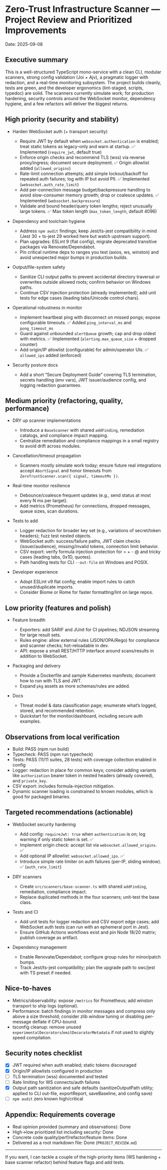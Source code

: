 # Zero-Trust Infrastructure Scanner — Project Review and Prioritized Improvements

Date: 2025-09-08

## Executive summary

This is a well-structured TypeScript mono-service with a clean CLI, modular scanners, strong config validation (Joi + Ajv), a pragmatic logger with redaction, and a real-time monitoring subsystem. The project builds cleanly, tests are green, and the developer ergonomics (lint-staged, scripts, typedoc) are solid. The scanners currently simulate work; for production hardening, security controls around the WebSocket monitor, dependency hygiene, and a few refactors will deliver the biggest returns.

## High priority (security and stability)

- Harden WebSocket auth (+ transport security)
  - Require JWT by default when `websocket.authentication` is enabled; treat static tokens as legacy-only and warn at startup. ✅ Implemented (`require_jwt`, default true)
  - Enforce origin checks and recommend TLS (wss) via reverse proxy/ingress; document secure deployment. ✅ Origin allowlist added (`allowed_origins`)
  - Rate-limit connection attempts; add simple lockout/backoff for repeated auth failures; log with IP but avoid PII. ✅ Implemented (`websocket.auth_rate_limit`)
  - Add per-connection message budget/backpressure handling to avoid slow-consumer memory growth; drop or coalesce updates. ✅ Implemented (`websocket.backpressure`)
  - Validate and bound header/query token lengths; reject unusually large tokens. ✅ Max token length (`max_token_length`, default 4096)

- Dependency and toolchain hygiene
  - Address `npm audit` findings; keep Jest/ts-jest compatibility in mind (Jest 30 + ts-jest 29 worked here but watch upstream support).
  - Plan upgrades: ESLint 9 (flat config), migrate deprecated transitive packages via Renovate/Dependabot.
  - Pin critical runtime deps to ranges you test (axios, ws, winston) and avoid unexpected major bumps in production builds.

- Output/file-system safety
  - Sanitize CLI output paths to prevent accidental directory traversal or overwrites outside allowed roots; confirm behavior on Windows paths.
  - Continue CSV injection protection (already implemented); add unit tests for edge cases (leading tabs/Unicode control chars).

- Operational robustness in monitor
  - Implement heartbeat ping with disconnect on missed pongs; expose configurable timeouts. ✅ Added `ping_interval_ms` and `pong_timeout_ms`
  - Guard against unbounded `alertQueue` growth; cap and drop oldest with metrics. ✅ Implemented (`alerting.max_queue_size` + dropped counter)
  - Add origin/IP allowlist (configurable) for admin/operator UIs. ✅ `allowed_ips` added (enforced)

- Security posture docs
  - Add a short “Secure Deployment Guide” covering TLS termination, secrets handling (env vars), JWT issuer/audience config, and logging redaction guarantees.

## Medium priority (refactoring, quality, performance)

- DRY up scanner implementations
  - Introduce a `BaseScanner` with shared `addFinding`, remediation catalogs, and compliance impact mapping.
  - Centralize remediation and compliance mappings in a small registry to avoid drift across modules.

- Cancellation/timeout propagation
  - Scanners mostly simulate work today; ensure future real integrations accept `AbortSignal` and honor timeouts from `ZeroTrustScanner.scan({ signal, timeoutMs })`.

- Real-time monitor resilience
  - Debounce/coalesce frequent updates (e.g., send status at most every N ms per target).
  - Add metrics (Prometheus) for connections, dropped messages, queue sizes, scan durations.

- Tests to add
  - Logger redaction for broader key set (e.g., variations of secret/token headers); fuzz test nested objects.
  - WebSocket auth: success/failure paths, JWT claim checks (issuer/audience), missing/invalid tokens, connection limit behavior.
  - CSV export: verify formula injection protection for = + - @ and tricky cases (leading tabs, 0x1D, quotes).
  - Path handling tests for CLI `--out-file` on Windows and POSIX.

- Developer experience
  - Adopt ESLint v9 flat config; enable import rules to catch unused/duplicate imports.
  - Consider Biome or Rome for faster formatting/lint on large repos.

## Low priority (features and polish)

- Feature breadth
  - Exporters: add SARIF and JUnit for CI pipelines; NDJSON streaming for large result sets.
  - Rules engine: allow external rules (JSON/OPA/Rego) for compliance and scanner checks; hot-reloadable in dev.
  - API: expose a small REST/HTTP interface around scans/results in addition to WebSocket.

- Packaging and delivery
  - Provide a Dockerfile and sample Kubernetes manifests; document how to run with TLS and JWT.
  - Expand `pkg` assets as more schemas/rules are added.

- Docs
  - Threat model & data classification page; enumerate what’s logged, stored, and recommended retention.
  - Quickstart for the monitor/dashboard, including secure auth examples.

## Observations from local verification

- Build: PASS (npm run build)
- Typecheck: PASS (npm run typecheck)
- Tests: PASS (11/11 suites, 28 tests) with coverage collection enabled in config
- Logger: redaction in place for common keys; consider adding variants like `authorization` bearer token in nested headers (already covered), and `private_key`.
- CSV export: includes formula-injection mitigation.
- Dynamic scanner loading is constrained to known modules, which is good for packaged binaries.

## Targeted recommendations (actionable)

- WebSocket security hardening
  - Add config: `requireJwt: true` when `authentication` is on; log warning if only static token is set. ✅
  - Implement origin check: accept list via `websocket.allowed_origins`. ✅
  - Add optional IP allowlist: `websocket.allowed_ips`. ✅
  - Introduce simple rate limiter on auth failures (per-IP, sliding window). ✅ (`auth_rate_limit`)

- DRY scanners
  - Create `src/scanners/base-scanner.ts` with shared `addFinding`, remediation, compliance impact.
  - Replace duplicated methods in the four scanners; unit-test the base class.

- Tests and CI
  - Add unit tests for logger redaction and CSV export edge cases; add WebSocket auth tests (can run with an ephemeral port in Jest).
  - Ensure GitHub Actions workflows exist and pin Node 18/20 matrix; publish coverage as artifact.

- Dependency management
  - Enable Renovate/Dependabot; configure group rules for minor/patch bumps.
  - Track Jest/ts-jest compatibility; plan the upgrade path to swc/jest with TS preset if needed.

## Nice-to-haves

- Metrics/observability: expose `/metrics` for Prometheus; add winston transport to ship logs (optional).
- Performance: batch findings in monitor messages and compress only above a size threshold; consider zlib window tuning or disabling per-message deflate if CPU-bound.
- tsconfig cleanup: remove unused `experimentalDecorators`/`emitDecoratorMetadata` if not used to slightly speed compilation.

## Security notes checklist

- [x] JWT required when auth enabled; static tokens discouraged
- [x] Origin/IP allowlists configured in production
- [ ] TLS termination (wss) documented and tested
- [ ] Rate limiting for WS connects/auth failures
- [x] Output path sanitization and safe defaults (sanitizeOutputPath utility; applied to CLI out-file, exportReport, saveBaseline, and config save)
- [ ] `npm audit` zero known high/critical

## Appendix: Requirements coverage

- Real opinion provided (summary and observations): Done
- High→low prioritized list including security: Done
- Concrete code quality/perf/refactor/feature items: Done
- Delivered as a root markdown file: Done (`PROJECT_REVIEW.md`)

---

If you want, I can tackle a couple of the high-priority items (WS hardening + base scanner refactor) behind feature flags and add tests.
